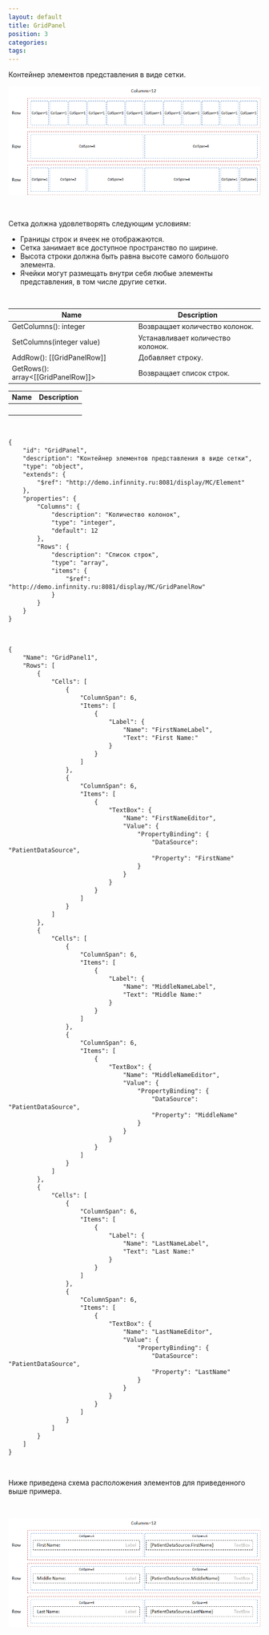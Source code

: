 ```yaml
---
layout: default
title: GridPanel
position: 3
categories: 
tags: 
---
```


Контейнер элементов представления в виде сетки.

  


![](GridPanel.png)  


 

Сетка должна удовлетворять следующим условиям:

* Границы строк и ячеек не отображаются.
* Сетка занимает все доступное пространство по ширине.
* Высота строки должна быть равна высоте самого большого элемента.
* Ячейки могут размещать внутри себя любые элементы представления, в том числе другие сетки.

  

|Name|Description|
|----|-----------|
|GetColumns(): integer|Возвращает количество колонок.|
|SetColumns(integer value)|Устанавливает количество колонок.|
|AddRow(): [[GridPanelRow]]|Добавляет строку.|
|GetRows(): array<[[GridPanelRow]]>|Возвращает список строк.|

|Name|Description|
|----|-----------|
| | |

    

```
{
	"id": "GridPanel",
	"description": "Контейнер элементов представления в виде сетки",
	"type": "object",
	"extends": {
		"$ref": "http://demo.infinnity.ru:8081/display/MC/Element"
	},
	"properties": {
		"Columns": {
			"description": "Количество колонок",
			"type": "integer",
			"default": 12
		},
		"Rows": {
			"description": "Список строк",
			"type": "array",
			"items": {
				"$ref": "http://demo.infinnity.ru:8081/display/MC/GridPanelRow"
			}
		}
	}
}
```

 

```
{
	"Name": "GridPanel1",
	"Rows": [
		{
			"Cells": [
				{
					"ColumnSpan": 6,
					"Items": [
						{
							"Label": {
								"Name": "FirstNameLabel",
								"Text": "First Name:"
							}
						}
					]
				},
				{
					"ColumnSpan": 6,
					"Items": [
						{
							"TextBox": {
								"Name": "FirstNameEditor",
								"Value": {
									"PropertyBinding": {
										"DataSource": "PatientDataSource",
										"Property": "FirstName"
									}
								}
							}
						}
					]
				}
			]
		},
		{
			"Cells": [
				{
					"ColumnSpan": 6,
					"Items": [
						{
							"Label": {
								"Name": "MiddleNameLabel",
								"Text": "Middle Name:"
							}
						}
					]
				},
				{
					"ColumnSpan": 6,
					"Items": [
						{
							"TextBox": {
								"Name": "MiddleNameEditor",
								"Value": {
									"PropertyBinding": {
										"DataSource": "PatientDataSource",
										"Property": "MiddleName"
									}
								}
							}
						}
					]
				}
			]
		},
		{
			"Cells": [
				{
					"ColumnSpan": 6,
					"Items": [
						{
							"Label": {
								"Name": "LastNameLabel",
								"Text": "Last Name:"
							}
						}
					]
				},
				{
					"ColumnSpan": 6,
					"Items": [
						{
							"TextBox": {
								"Name": "LastNameEditor",
								"Value": {
									"PropertyBinding": {
										"DataSource": "PatientDataSource",
										"Property": "LastName"
									}
								}
							}
						}
					]
				}
			]
		}
	]
}
```

 

Ниже приведена схема расположения элементов для приведенного выше примера.

 

![](GridPanel_Ex.png)

 

 

